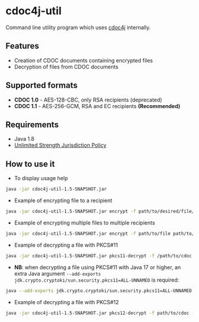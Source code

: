 # cdoc4j-util
Command line utility program which uses [cdoc4j](https://github.com/open-eid/cdoc4j) internally.

## Features
* Creation of CDOC documents containing encrypted files
* Decryption of files from CDOC documents

## Supported formats
* **CDOC 1.0** - AES-128-CBC, only RSA recipients (deprecated)
* **CDOC 1.1** - AES-256-GCM, RSA and EC recipients **(Recommended)**

## Requirements
* Java 1.8
* [Unlimited Strength Jurisdiction Policy](https://github.com/open-eid/cdoc4j/wiki/Enabling-Unlimited-Strength-Jurisdiction-Policy)

## How to use it

* To display usage help
```bash
java -jar cdoc4j-util-1.5-SNAPSHOT.jar
```

* Example of encrypting file to a recipient
```bash
java -jar cdoc4j-util-1.5-SNAPSHOT.jar encrypt -f path/to/desired/file/to/be/encrypted -r path/to/recipent/certificate -o /path/to/output/directory
```

* Example of encrypting multiple files to multiple recipients
```bash
java -jar cdoc4j-util-1.5-SNAPSHOT.jar encrypt -f path/to/file path/to/another/file -r path/to/recipent/certificate path/to/another/recipent/certificate -o /path/to/output/directory
```

* Example of decrypting a file with PKCS#11
```bash
java -jar cdoc4j-util-1.5-SNAPSHOT.jar pkcs11-decrypt -f /path/to/cdoc -d /path/to/pkcs11/driver -p [pin number] -s [slot] -o /path/to/output/directory/of/decrypted/file
```

* **NB**: when decrypting a file using PKCS#11 with Java 17 or higher, an extra Java argument `--add-exports jdk.crypto.cryptoki/sun.security.pkcs11=ALL-UNNAMED` is required:
```bash
java --add-exports jdk.crypto.cryptoki/sun.security.pkcs11=ALL-UNNAMED -jar cdoc4j-util-1.5-SNAPSHOT.jar pkcs11-decrypt -f /path/to/cdoc -d /path/to/pkcs11/driver -p [pin number] -s [slot] -o /path/to/output/directory/of/decrypted/file
```

* Example of decrypting a file with PKCS#12
```bash
java -jar cdoc4j-util-1.5-SNAPSHOT.jar pkcs12-decrypt -f path/to/cdoc -k /path/to/p12/keystore -p [keystore password] -o /path/to/output/directory/of/decrypted/file
```
